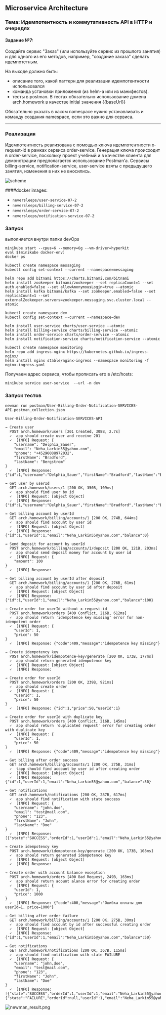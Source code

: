 ## Microservice Architecture
### Тема: Идемпотентность и коммутативность API в HTTP и очередях
#### Задание №7:

Создайте сервис "Заказ" (или используйте сервис из прошлого занятия) и для одного из его методов, например, "создание заказа" сделать идемпотетным.

На выходе должно быть: 
- описание того, какой паттерн для реализации идемпотентности использовался
- команда установки приложения (из helm-а или из манифестов). 
- тесты в postman. В тестах обязательно использование домена arch.homework в качестве initial значения {{baseUrl}}


Обязательно указать в каком namespace нужно устанавливать и команду создания namespace, если это важно для сервиса.

------------------------------------------------------------------
### Реализация

Идемпотентность реализована с помощью ключа идемпотентности x-request-id в рамках сервиса order-service.
Генерация ключа происходит в order-service, поскольку проект учебный и в качестве клиента для демонстрации предполагается использование Postman'а.
Сервисы billing-service, notification-service, user-service взяты с предыдущего занятия, изменения в них не вносились.

![scheme](./readme.asserts/idempotence-sheme.png)



####docker images:
- ```neversleeps/user-service-07-2```
- ```neversleeps/billing-service-07-2```
- ```neversleeps/order-service-07-2```
- ```neversleeps/notification-service-07-2```

### Запуск
выполняется внутри папки devOps
```shell script
minikube start --cpus=6 --memory=6g --vm-driver=hyperkit
eval $(minikube docker-env)
docker ps
```

```shell script
kubectl create namespace messaging
kubectl config set-context --current --namespace=messaging

helm repo add bitnami https://charts.bitnami.com/bitnami
helm install zookeeper bitnami/zookeeper --set replicaCount=1 --set auth.enabled=false --set allowAnonymousLogin=true --atomic
helm install kafka bitnami/kafka --set zookeeper.enabled=false --set replicaCount=1 --set externalZookeeper.servers=zookeeper.messaging.svc.cluster.local --atomic

kubectl create namespace dev
kubectl config set-context --current --namespace=dev

helm install user-service charts/user-service --atomic
helm install billing-service charts/billing-service --atomic
helm install order-service charts/order-service --atomic
helm install notification-service charts/notification-service --atomic

kubectl create namespace monitoring
helm repo add ingress-nginx https://kubernetes.github.io/ingress-nginx/
helm install nginx stable/nginx-ingress --namespace monitoring -f nginx-ingress.yaml
```

Получаем адрес сервиса, чтобы прописать его в /etc/hosts: 
```shell script
minikube service user-service  --url -n dev
```

### Запуск тестов
```shell script
newman run postman/User-Billing-Order-Notification-SERVICES-API.postman_collection.json
```
```
User-Billing-Order-Notification-SERVICES-API

→ Create user
  POST arch.homework/users [201 Created, 308B, 2.7s]
  ✓  app should create user and receive 201
  ✓  [INFO] Request: {
    "username": "Delphia_Sauer",
    "email": "Neha_Larkin55@yahoo.com",
    "phone": "+45296008972032",
    "firstName": "Bradford",
    "lastName": "Bergstrom"
}
  ✓  [INFO] Response: {"id":1,"username":"Delphia_Sauer","firstName":"Bradford","lastName":"Bergstrom","email":"Neha_Larkin55@yahoo.com","phone":"+45296008972032"}

→ Get user by userId
  GET arch.homework/users/1 [200 OK, 350B, 109ms]
  ✓  app should find user by id
  ✓  [INFO] Request: [object Object]
  ✓  [INFO] Response: {"id":1,"username":"Delphia_Sauer","firstName":"Bradford","lastName":"Bergstrom","email":"Neha_Larkin55@yahoo.com","phone":"+45296008972032"}

→ Get billing account by userId
  GET arch.homework/billing/accounts/1 [200 OK, 274B, 644ms]
  ✓  app should find account by user id
  ✓  [INFO] Request: [object Object]
  ✓  [INFO] Response: {"id":1,"userId":1,"email":"Neha_Larkin55@yahoo.com","balance":0}

→ Send deposit for account by userId
  POST arch.homework/billing/accounts/1/deposit [200 OK, 121B, 203ms]
  ✓  app should send deposit money for account by user id
  ✓  [INFO] Request: {
    "amount": 100
}
  ✓  [INFO] Response: 

→ Get billing account by userId after deposit
  GET arch.homework/billing/accounts/1 [200 OK, 276B, 61ms]
  ✓  app should find account by user id after deposit
  ✓  [INFO] Request: [object Object]
  ✓  [INFO] Response: {"id":1,"userId":1,"email":"Neha_Larkin55@yahoo.com","balance":100}

→ Create order for userId without x-request-id
  POST arch.homework/orders [409 Conflict, 216B, 612ms]
  ✓  app should return 'idempotence key missing' error for non-idempotent order
  ✓  [INFO] Request: {
    "userId": 1,
    "price": 50
}
  ✓  [INFO] Response: {"code":409,"message":"idempotence key missing"}

→ Create idempotency key
  POST arch.homework/idempotence-key/generate [200 OK, 173B, 177ms]
  ✓  app should return generated idempotence key
  ✓  [INFO] Request: [object Object]
  ✓  [INFO] Response: 

→ Create order for userId
  POST arch.homework/orders [200 OK, 239B, 921ms]
  ✓  app should create order
  ✓  [INFO] Request: {
    "userId": 1,
    "price": 50
}
  ✓  [INFO] Response: {"id":1,"price":50,"userId":1}

→ Create order for userId with duplicate key
  POST arch.homework/orders [409 Conflict, 216B, 145ms]
  ✓  app should return 'duplicated request' error for creating order with duplicate key
  ✓  [INFO] Request: {
    "userId": 1,
    "price": 50
}
  ✓  [INFO] Response: {"code":409,"message":"idempotence key missing"}

→ Get billing after order success
  GET arch.homework/billing/accounts/1 [200 OK, 275B, 31ms]
  ✓  tapp should find account by user id after creating order
  ✓  [INFO] Request: [object Object]
  ✓  [INFO] Response: {"id":1,"userId":1,"email":"Neha_Larkin55@yahoo.com","balance":50}

→ Get notifications
  GET arch.homework/notifications [200 OK, 287B, 617ms]
  ✓  app should find notification with state success
  ✓  [INFO] Request: {
    "username": "john.doe",
    "email": "test@mail.com",
    "phone": "123",
    "firstName": "John",
    "lastName": "Doe"
}
  ✓  [INFO] Response: [{"state":"SUCCESS","orderId":1,"userId":1,"email":"Neha_Larkin55@yahoo.com"}]

→ Create idempotency key
  POST arch.homework/idempotence-key/generate [200 OK, 173B, 108ms]
  ✓  app should return generated idempotence key
  ✓  [INFO] Request: [object Object]
  ✓  [INFO] Response: 

→ Create order with account balance exception
  POST arch.homework/orders [400 Bad Request, 249B, 163ms]
  ✓  app should return acount alance error for creating order
  ✓  [INFO] Request: {
    "userId": 1,
    "price": 1000
}
  ✓  [INFO] Response: {"code":400,"message":"Ошибка оплаты для userId=1, price=1000"}

→ Get billing after order failure
  GET arch.homework/billing/accounts/1 [200 OK, 275B, 30ms]
  ✓  app should find account by id after successful creating order
  ✓  [INFO] Request: [object Object]
  ✓  [INFO] Response: {"id":1,"userId":1,"email":"Neha_Larkin55@yahoo.com","balance":50}

→ Get notifications
  GET arch.homework/notifications [200 OK, 367B, 115ms]
  ✓  app should find notification with state FAILURE
  ✓  [INFO] Request: {
    "username": "john.doe",
    "email": "test@mail.com",
    "phone": "123",
    "firstName": "John",
    "lastName": "Doe"
}
  ✓  [INFO] Response: [{"state":"SUCCESS","orderId":1,"userId":1,"email":"Neha_Larkin55@yahoo.com"},{"state":"FAILURE","orderId":null,"userId":1,"email":"Neha_Larkin55@yahoo.com"}]
```
![newman_result.png](readme.asserts/newman-results.png)
